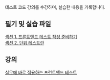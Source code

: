테스트 코드 강의를 수강하며, 실습한 내용을 기록합니다.

## 필기 및 실습 파일

[섹션 1. 프론트엔드 테스트 작성 준비하기](./unit-test-example/README.md#섹션-1-프론트엔드-테스트-작성-준비하기)  
[섹션 2. 단위 테스트란](./unit-test-example/README.md#섹션-2-단위-테스트란)

## 강의

[실무에 바로 적용하는 프런트엔드 테스트](https://www.inflearn.com/course/실무적용-프런트엔드-테스트-1부/dashboard)
